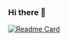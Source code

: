 ### Hi there 👋

[![Readme Card](https://github-readme-stats.vercel.app/api/pin/?username=jaoxford&repo=jaoxford)](https://github.com/jaoxford/jaoxford)

<!--
**jaoxford/jaoxford** is a ✨ _special_ ✨ repository because its `README.md` (this file) appears on your GitHub profile.

Here are some ideas to get you started:

- 🔭 I’m currently working on ...
- 🌱 I’m currently learning ...
- 👯 I’m looking to collaborate on ...
- 🤔 I’m looking for help with ...
- 💬 Ask me about ...
- 📫 How to reach me: ...
- 😄 Pronouns: ...
- ⚡ Fun fact: ...
-->
